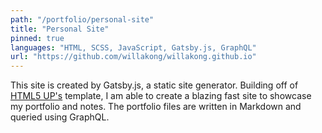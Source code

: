 ```yaml
---
path: "/portfolio/personal-site"
title: "Personal Site"
pinned: true
languages: "HTML, SCSS, JavaScript, Gatsby.js, GraphQL"
url: "https://github.com/willakong/willakong.github.io"
---
```

This site is created by Gatsby.js, a static site generator. Building off of [HTML5 UP's](https://html5up.net/) template, I am able to create a blazing fast site to showcase my portfolio and notes. The portfolio files are written in Markdown and queried using GraphQL.